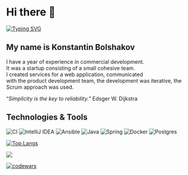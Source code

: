 <h1>Hi there 👋</h1>

 [![Typing SVG](https://readme-typing-svg.herokuapp.com?color=%2336BCF7&lines=I'm+java+software+engineer)](https://git.io/typing-svg)
<h2>My name is Konstantin Bolshakov</h2>
<p>
  I have a year of experience in commercial development. <br>
  It was a startup consisting of a small cohesive team. <br>
  I created services for a web application, communicated <br>
  with the product development team, the development was iterative, the Scrum approach was used.
</p>
<q><i>Simplicity is the key to reliability.</i></q> <site>Edsger W. Dijkstra</site>

<h2>Technologies & Tools</h2>

 ![CI](https://img.shields.io/badge/teamcity-000000.svg?style=for-the-badge&logo=teamcity&logoColor=white) 
 ![IntelliJ IDEA](https://img.shields.io/badge/IntelliJIDEA-000000.svg?style=for-the-badge&logo=intellij-idea&logoColor=white)
 ![Ansible](https://img.shields.io/badge/ansible-%231A1918.svg?style=for-the-badge&logo=ansible&logoColor=white)
 ![Java](https://img.shields.io/badge/java-%23ED8B00.svg?style=for-the-badge&logo=openjdk&logoColor=white)
 ![Spring](https://img.shields.io/badge/spring-%236DB33F.svg?style=for-the-badge&logo=spring&logoColor=white)
 ![Docker](https://img.shields.io/badge/docker-%230db7ed.svg?style=for-the-badge&logo=docker&logoColor=white)
 ![Postgres](https://img.shields.io/badge/postgres-%23316192.svg?style=for-the-badge&logo=postgresql&logoColor=white)

 [![Top Langs](https://github-readme-stats.vercel.app/api/top-langs/?username=bolshakovk&hide=jupyter%20notebook&layout=compact)](https://github.com/bolshakovk)

 ![](https://komarev.com/ghpvc/?username=bolshakovk)

 [![codewars](https://www.codewars.com/users/bolshakovk/badges/small)](https://www.codewars.com/users/bolshakovk) 
